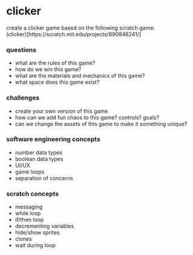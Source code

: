 <h1>clicker</h1>
<p>create a clicker game based on the following scratch game:<br>(clicker)[https://scratch.mit.edu/projects/890846241/]</p>
<h3>questions</h3>
<ul><li>what are the rules of this game?</li>
<li>how do we win this game?</li>
<li>what are the materials and mechanics of this game?</li>
<li>what space does this game exist?</li></ul>
<h3>challenges</h3>
<ul><li>create your own version of this game</li>
<li>how can we add fun chaos to this game? controls? goals?</li>
<li>can we change the assets of this game to make it something unique?</li></ul>
<h3>software engineering concepts</h3>
<ul>
  <li>number data types</li>
  <li>boolean data types</li>
<li>UI/UX</li>
<li>game loops</li>
<li>separation of concerns</li></ul>
<h3>scratch concepts</h3>
<ul><li>messaging</li>
<li>while loop</li>
<li>if/then loop</li>
<li>decrementing variables</li>
<li>hide/show sprites</li>
<li>clones</li>
<li>wait during loop</li></ul>
